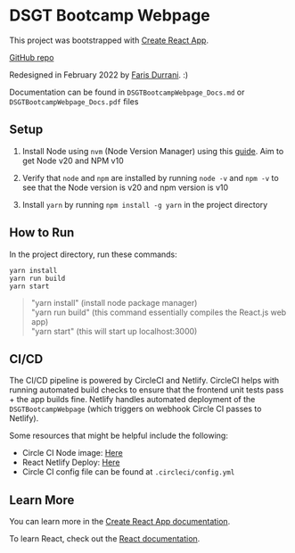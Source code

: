 # DSGT Bootcamp Webpage

This project was bootstrapped with [Create React App](https://github.com/facebook/create-react-app).

[GitHub repo](https://github.com/karkir0003/DSGTBootcampWebpage/)

Redesigned in February 2022 by [Faris Durrani](https://github.com/farisdurrani/). :)

Documentation can be found in `DSGTBootcampWebpage_Docs.md` or `DSGTBootcampWebpage_Docs.pdf` files

## Setup
1. Install Node using `nvm` (Node Version Manager) using this [guide](https://www.freecodecamp.org/news/node-version-manager-nvm-install-guide/). Aim to get Node v20 and NPM v10

2. Verify that `node` and `npm` are installed by running `node -v` and `npm -v` to see that the Node version is v20 and npm version is v10

3. Install `yarn` by running `npm install -g yarn` in the project directory

## How to Run
In the project directory, run these commands:
```
yarn install
yarn run build
yarn start
```
>"yarn install" (install node package manager) <br/>
>"yarn run build" (this command essentially compiles the React.js web app) <br/>
>"yarn start" (this will start up localhost:3000)


## CI/CD
The CI/CD pipeline is powered by CircleCI and Netlify. CircleCI helps with running automated build checks to ensure that the frontend unit tests pass + the app builds fine. Netlify handles automated deployment of the `DSGTBootcampWebpage` (which triggers on webhook Circle CI passes to Netlify). 

Some resources that might be helpful include the following:
* Circle CI Node image: [Here](https://circleci.com/developer/images/image/cimg/node)
* React Netlify Deploy: [Here](https://circleci.com/blog/react-netlify-deploy/)
* Circle CI config file can be found at `.circleci/config.yml`

## Learn More

You can learn more in the [Create React App documentation](https://facebook.github.io/create-react-app/docs/getting-started).

To learn React, check out the [React documentation](https://reactjs.org/).



